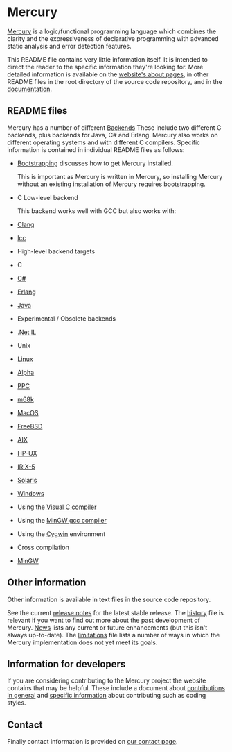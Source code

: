 Mercury
=======

[Mercury](http://www.mercurylang.org/) is a logic/functional programming
language which combines the clarity and the expressiveness of declarative
programming with advanced static analysis and error detection features.

This README file contains very little information itself.  It is intended to
direct the reader to the specific information they're looking for.
More detailed information is available on the [website's about
pages](http://www.mercurylang.org/about.html), in other README files in the
root directory of the source code repository, and in the
[documentation](http://www.mercurylang.org/documentation/documentation.html).

## README files

Mercury has a number of different
[Backends](http://www.mercurylang.org/about/backends.html) These include two
different C backends, plus backends for Java, C# and Erlang.
Mercury also works on different operating systems and with different C
compilers.  Specific information is contained in individual README files as
follows:

 * [Bootstrapping](README.bootstrap) discusses how to get Mercury installed.

   This is important as Mercury is written in Mercury, so installing Mercury
   without an existing installation of Mercury requires bootstrapping.

 * C Low-level backend

   This backend works well with GCC but also works with:

  * [Clang](README.clang)
  * [lcc](README.lcc)

 * High-level backend targets
  * C
  * [C#](README.CSharp)
  * [Erlang](README.Erlang)
  * [Java](README.Java)
 * Experimental / Obsolete backends
  * [.Net IL](README.DotNet)
 * Unix
  * [Linux](README.Linux)
   * [Alpha](README.Linux-Alpha)
   * [PPC](README.Linux-PPC)
   * [m68k](README.Linux-m68k)
  * [MacOS](README.MacOS)
  * [FreeBSD](README.FreeBSD)
  * [AIX](README.AIX)
  * [HP-UX](README.HPUX)
  * [IRIX-5](README.IRIX-5)
  * [Solaris](README.Solaris)
 * [Windows](README.MS-Windows)
  * Using the [Visual C compiler](README.MS-VisualC)
  * Using the [MinGW gcc compiler](README.MinGW)
  * Using the [Cygwin](README.Cygwin) environment
 * Cross compilation
  * [MinGW](README.MinGW-cross)

## Other information

Other information is available in text files in the source code repository.

See the current [release notes](RELEASE_NOTES) for the latest stable release.
The [history](HISTORY) file is relevant if you want to find out more about the
past development of Mercury.
[News](NEWS) lists any current or future enhancements (but this isn't
always up-to-date).
The [limitations](LIMITATIONS) file lists a number of ways in which the
Mercury implementation does not yet meet its goals.

## Information for developers

If you are considering contributing to the Mercury project the website
contains that may be helpful.  These include a document about
[contributions in general](http://www.mercurylang.org/development/contributions.html) and
[specific information](http://www.mercurylang.org/development/developer.html)
about contributing such as coding styles.

## Contact

Finally contact information is provided on [our contact
page](http://www.mercurylang.org/contact.html).

